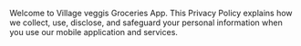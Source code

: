 
Welcome to Village veggis Groceries App. This Privacy Policy explains how we collect, use, disclose, and safeguard your personal information when you use our mobile application and services.
